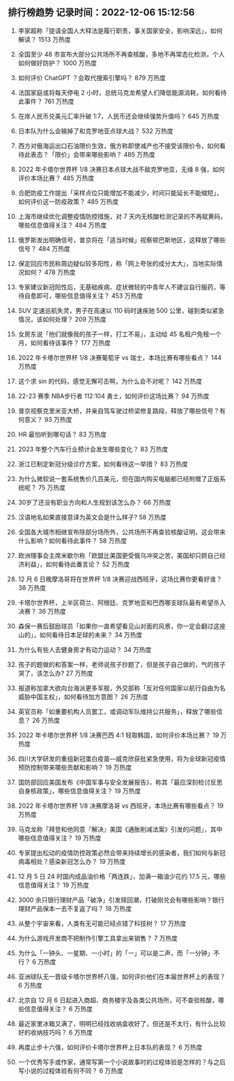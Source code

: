
## 排行榜趋势 记录时间：2022-12-06 15:12:56
  
  1. 李家超称「提请全国人大释法是履行职责，事关国家安全，影响深远」，如何解读？ 1513 万热度
    
  2. 全国至少 48 市宣布大部分公共场所不再查核酸，多地不再常态化检测，个人如何做好防护？ 1000 万热度
    
  3. 如何评价 ChatGPT ？会取代搜索引擎吗？ 879 万热度
    
  4. 法国家庭或将每天停电 2 小时，总统马克龙希望人们降低能源消耗，如何看待此事件？ 761 万热度
    
  5. 在岸人民币兑美元汇率升破 1:7，人民币还会继续强势升值吗？ 645 万热度
    
  6. 日本队为什么会输掉了和克罗地亚点球大战？ 532 万热度
    
  7. 西方对俄海运出口石油限价生效，俄方称即使减产也不接受该限价令，如何看待此表态？「限价」会带来哪些影响？ 485 万热度
    
  8. 2022 年卡塔尔世界杯 1/8 决赛日本点球大战不敌克罗地亚，无缘 8 强，如何评价本场比赛？ 485 万热度
    
  9. 合肥防疫工作提出「采样点位只能增加不能减少，时间只能延长不能缩短」，如何评价这一防疫政策？ 485 万热度
    
  10. 上海市继续优化调整疫情防控措施，对 7 天内无核酸检测记录的不再赋黄码，哪些信息值得关注？ 484 万热度
    
  11. 俄罗斯发出明确信号，普京将在「适当时候」视察顿巴斯地区，这释放了哪些信号？ 484 万热度
    
  12. 保定回应市民称周边疑似较多阳性，称「网上夸张的成分太大」，当地实际情况如何？ 478 万热度
    
  13. 专家建议新冠阳性后，无基础疾病、症状微轻的中青年人不建议自行服药，等待自愈即可，哪些信息值得关注？ 453 万热度
    
  14. SUV 定速巡航失灵，男子在高速以 110 码时速疾驰 500 公里，碰到类似紧急情况，该如何处理？ 209 万热度
    
  15. 女房东说「他们就像我的孩子一样，打工不易」，主动给 45 名租户免租一个月，如何看待该事件？ 177 万热度
    
  16. 2022 年卡塔尔世界杯 1/8 决赛葡萄牙 vs 瑞士，本场比赛有哪些看点？ 144 万热度
    
  17. 这个求 sin 的代码，感觉无懈可击啊，为什么会不对呢？ 142 万热度
    
  18. 22-23 赛季 NBA步行者 112:104 勇士，如何评价这场比赛？ 94 万热度
    
  19. 普京视察克里米亚大桥，并亲自驾车驶过桥梁修复路段，释放了哪些信号？有何意义？ 93 万热度
    
  20. HR 最怕听到哪句话？ 83 万热度
    
  21. 2023 年整个汽车行业预计会发生哪些变化？ 83 万热度
    
  22. 浙江已制定新冠分级诊疗方案，如何看待这一举措？ 83 万热度
    
  23. 为什么微软说一套系统售价几百美元，但在国内购买电脑都已经附赠了正版系统呢？ 75 万热度
    
  24. 30岁了还没有职业方向和人生规划该怎么办？ 66 万热度
    
  25. 汉语地名如果直接意译为英文会是什么样子? 58 万热度
    
  26. 全国各大城市相继宣布除部分场所外，公共场所不再查验核酸证明，这会带来什么影响？如何看待此事件？ 58 万热度
    
  27. 欧洲理事会主席米歇尔称「欧盟比美国更受俄乌冲突之苦，美国却只顾自己经济利益」，如何看待此番言论？ 52 万热度
    
  28. 12 月 6 日晚摩洛哥将在世界杯 1/8 决赛迎战西班牙，这场比赛你更看好谁？ 38 万热度
    
  29. 卡塔尔世界杯，上半区荷兰、阿根廷、克罗地亚和巴西哪支球队最有希望杀入决赛？ 36 万热度
    
  30. 森保一赛后鼓励球员「如果你一直希望看见山对面的风景，你一定会翻过这座山的」，如何看待日本足球的未来？ 34 万热度
    
  31. 为什么有些人去健身房才有动力运动？ 34 万热度
    
  32. 孩子的题做的和答案一样，老师说孩子抄题了，但是孩子自己做的，气的孩子哭了，该怎么办? 27 万热度
    
  33. 报道称加拿大欲向台海派更多军舰，外交部称「反对任何国家以航行自由为名威胁中国主权」，如何看待加方意图？ 26 万热度
    
  34. 英官员称「如重要机构人员罢工，或调动军队维持公共服务」，释放了哪些信息？ 26 万热度
    
  35. 2022 年卡塔尔世界杯 1/8 决赛巴西 4:1 轻取韩国，如何评价本场比赛？ 19 万热度
    
  36. 四川大学研发的重组新冠蛋白疫苗—威克欣获批紧急使用，将为全球新冠疫情预防控制带来哪些贡献和影响？ 19 万热度
    
  37. 国防部回应美国发布《中国军事与安全发展报告》，称其「最应深刻检讨反思自身核政策」，哪些信息值得关注？ 19 万热度
    
  38. 2022 年卡塔尔世界杯 1/8 决赛摩洛哥 vs 西班牙，本场比赛有哪些看点？ 19 万热度
    
  39. 马克龙称「拜登和他同意『解决』美国《通胀削减法案》引发的问题」，其中哪些信息值得关注？ 19 万热度
    
  40. 专家提出松动的疫情防控政策必然会带来持续增长的感染者，我们如何与新冠病毒相处？感染新冠怎么办？ 19 万热度
    
  41. 12 月 5 日 24 时国内成品油价格「两连跌」，加满一箱油少花约 17.5 元，哪些信息值得关注？ 19 万热度
    
  42. 3000 余只银行理财产品「破净」引发赎回潮，打破刚兑会有哪些影响？银行理财产品保本一去不复返了吗？ 18 万热度
    
  43. 从整个宇宙来看，人类有无可能已经点错了科技树？ 17 万热度
    
  44. 为什么游戏开发商不把制作引擎工具拿出来销售？ 7 万热度
    
  45. 为什么「一钟头、一星期、一小时」的「一」可以是二声，而「一分钟」不行？ 6 万热度
    
  46. 亚洲球队无一晋级卡塔尔世界杯八强，如何评价他们在本届世界杯上的表现？ 6 万热度
    
  47. 北京自 12 月 6 日起进入商超、商务楼宇及各类公共场所，可不查验核酸，哪些信息值得关注？ 6 万热度
    
  48. 最近家里冰箱又满了，明明已经找收纳盒收好了，但还是不太行，有什么比较好的收纳技巧吗？ 6 万热度
    
  49. 再度止步十六强，如何评价卡塔尔世界杯上日本队的表现？ 6 万热度
    
  50. 一个优秀写手或作家，通常写第一个小说故事时的过程体验是怎样的？与之后写小说的过程体验有何不同？ 6 万热度
    